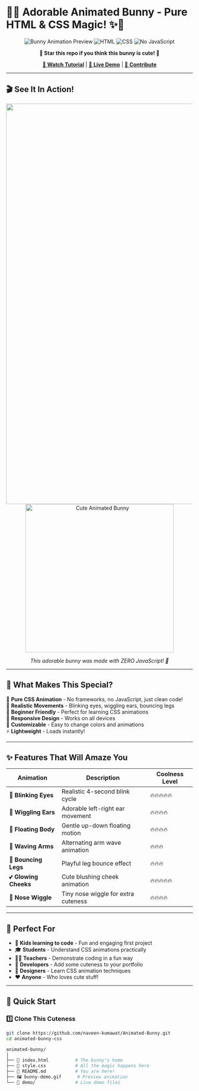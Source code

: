 # 🐰✨ Adorable Animated Bunny - Pure HTML & CSS Magic! ✨🐰

<div align="center">

![Bunny Animation Preview](https://img.shields.io/badge/CSS-Animation-pink?style=for-the-badge&logo=css3&logoColor=white)
![HTML](https://img.shields.io/badge/HTML5-E34F26?style=for-the-badge&logo=html5&logoColor=white)
![CSS](https://img.shields.io/badge/CSS3-1572B6?style=for-the-badge&logo=css3&logoColor=white)
![No JavaScript](https://img.shields.io/badge/No%20JavaScript-Needed-green?style=for-the-badge)

**🌟 Star this repo if you think this bunny is cute! 🌟**

[🔴 **Watch Tutorial**](https://youtube.com/@search4code) | [📱 **Live Demo**](#) | [💖 **Contribute**](#contributing)

</div>

---

## 🎬 **See It In Action!**

<!-- Add your bunny GIF/video here -->
<div align="center">
  <img width="1920" height="1080" alt="bunny" src="https://github.com/user-attachments/assets/f3f7b2ae-ae75-4f4d-9b6b-96e1ba61d440" />

  <img src="bunny-demo.gif" alt="Cute Animated Bunny" width="400"/>
  
  *This adorable bunny was made with ZERO JavaScript! 🤯*
</div>

---

## 🚀 **What Makes This Special?**

🎯 **Pure CSS Animation** - No frameworks, no JavaScript, just clean code!  
🐰 **Realistic Movements** - Blinking eyes, wiggling ears, bouncing legs  
💖 **Beginner Friendly** - Perfect for learning CSS animations  
📱 **Responsive Design** - Works on all devices  
🎨 **Customizable** - Easy to change colors and animations  
⚡ **Lightweight** - Loads instantly!  

---

## ✨ **Features That Will Amaze You**

| Animation | Description | Coolness Level |
|-----------|-------------|----------------|
| 👀 **Blinking Eyes** | Realistic 4-second blink cycle | 🔥🔥🔥🔥🔥 |
| 🐰 **Wiggling Ears** | Adorable left-right ear movement | 🔥🔥🔥🔥 |
| 🌊 **Floating Body** | Gentle up-down floating motion | 🔥🔥🔥🔥 |
| 👋 **Waving Arms** | Alternating arm wave animation | 🔥🔥🔥 |
| 🦘 **Bouncing Legs** | Playful leg bounce effect | 🔥🔥🔥 |
| 💕 **Glowing Cheeks** | Cute blushing cheek animation | 🔥🔥🔥🔥🔥 |
| 👃 **Nose Wiggle** | Tiny nose wiggle for extra cuteness | 🔥🔥🔥🔥 |

---

## 🎯 **Perfect For**

- 👶 **Kids learning to code** - Fun and engaging first project
- 🎓 **Students** - Understand CSS animations practically  
- 👨‍🏫 **Teachers** - Demonstrate coding in a fun way
- 💼 **Developers** - Add some cuteness to your portfolio
- 🎨 **Designers** - Learn CSS animation techniques
- ❤️ **Anyone** - Who loves cute stuff!

---

## 🚀 **Quick Start**

### 1️⃣ Clone This Cuteness
```bash
git clone https://github.com/naveen-kumawat/Animated-Bunny.git
cd animated-bunny-css
```

```bash
animated-bunny/
│
├── 📄 index.html          # The bunny's home
├── 🎨 style.css           # All the magic happens here
├── 📖 README.md           # You are here!
├── 🖼️ bunny-demo.gif      # Preview animation
└── 📱 demo/               # Live demo files
